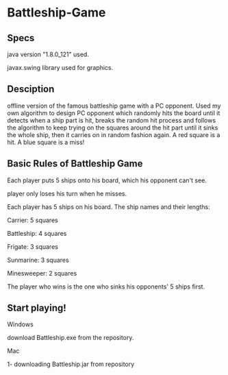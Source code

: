 # Battleship-Game
## Specs
 java version "1.8.0_121" used.
 
 javax.swing library used for graphics.

## Desciption
offline version of the famous battleship game with a PC opponent. Used my own algorithm to design PC opponent which randomly hits the board until it detects when a ship part is hit, breaks the random hit process and follows the algorithm to keep trying on the squares around the hit part until it sinks the whole ship, then it carries on in random fashion again. A red square is a hit. A blue square is a miss!

## Basic Rules of Battleship Game
Each player puts 5 ships onto his board, which his opponent can't see.

player only loses his turn when he misses.

Each player has 5 ships on his board. The ship names and their lengths:

Carrier: 5 squares

Battleship: 4 squares 

Frigate: 3 squares

Sunmarine: 3 squares

Minesweeper: 2 squares

The player who wins is the one who sinks his opponents' 5 ships first.



## Start playing!
 
Windows

download Battleship.exe from the repository.

Mac

1- downloading Battleship.jar from repository



